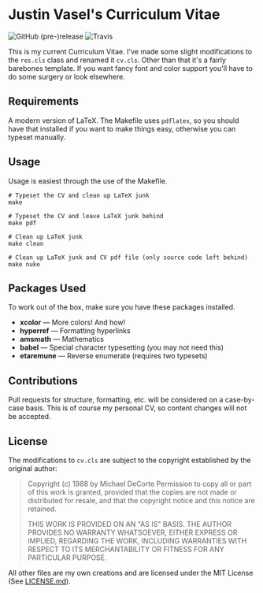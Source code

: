 # Justin Vasel's Curriculum Vitae

![GitHub (pre-)release](https://img.shields.io/github/release/justinvasel/curriculum-vitae/all.svg)
![Travis](https://img.shields.io/travis/justinvasel/curriculum-vitae.svg)


This is my current Curriculum Vitae. I've made some slight modifications to the
`res.cls` class and renamed it `cv.cls`. Other than that it's a fairly
barebones template. If you want fancy font and color support you'll have to do
some surgery or look elsewhere.


## Requirements

A modern version of LaTeX. The Makefile uses `pdflatex`, so you should have that
installed if you want to make things easy, otherwise you can typeset manually.


## Usage

Usage is easiest through the use of the Makefile.

```shell
# Typeset the CV and clean up LaTeX junk
make

# Typeset the CV and leave LaTeX junk behind
make pdf

# Clean up LaTeX junk
make clean

# Clean up LaTeX junk and CV pdf file (only source code left behind)
make nuke
```

## Packages Used

To work out of the box, make sure you have these packages installed.

 * **xcolor** — More colors! And how!
 * **hyperref** — Formatting hyperlinks
 * **amsmath** — Mathematics
 * **babel** — Special character typesetting (you may not need this)
 * **etaremune** — Reverse enumerate (requires two typesets)


## Contributions

Pull requests for structure, formatting, etc. will be considered on a
case-by-case basis. This is of course my personal CV, so content changes will
not be accepted.


## License

The modifications to `cv.cls` are subject to the copyright established by the
original author:

> Copyright (c) 1988 by Michael DeCorte
> Permission to copy all or part of this work is granted, provided
> that the copies are not made or distributed for resale, and that
> the copyright notice and this notice are retained.
>
> THIS WORK IS PROVIDED ON AN "AS IS" BASIS.  THE AUTHOR PROVIDES NO
> WARRANTY WHATSOEVER, EITHER EXPRESS OR IMPLIED, REGARDING THE WORK,
> INCLUDING WARRANTIES WITH RESPECT TO ITS MERCHANTABILITY OR FITNESS
> FOR ANY PARTICULAR PURPOSE.

All other files are my own creations and are licensed under the MIT License
(See [LICENSE.md](LICENSE.md)).

